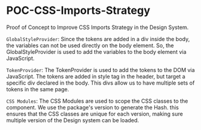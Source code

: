 # POC-CSS-Imports-Strategy
Proof of Concept to Improve CSS Imports Strategy in the Design System.


`GlobalStyleProvider`: Since the tokens are added in a div inside the body, the variables can not be used directly on the body element. So, the GlobalStyleProvider is used to add the variables to the body element via JavaScript.

`TokenProvider`: The TokenProvider is used to add the tokens to the DOM via JavaScript. The tokens are added in style tag in the header, but target a specific div declared in the body. This divs allow us to have multiple sets of tokens in the same page.

`CSS Modules`: The CSS Modules are used to scope the CSS classes to the component. We use the package's version to generate the Hash. this ensures that the CSS classes are unique for each version, making sure multiple version of the Design system can be loaded.


